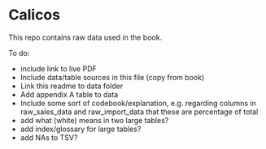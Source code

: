 # Calicos

This repo contains raw data used in the book.

To do:
- include link to live PDF
- Include data/table sources in this file (copy from book)
- Link this readme to data folder
- Add appendix A table to data
- Include some sort of codebook/explanation, e.g. regarding columns in raw_sales_data and raw_import_data that these are percentage of total
- add what (white) means in two large tables?
- add index/glossary for large tables?
- add NAs to TSV?
